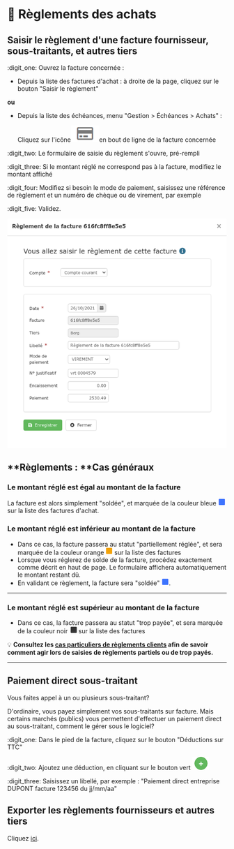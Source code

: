 # 📎 Règlements des achats

## Saisir le règlement d'une facture fournisseur, sous-traitants, et autres tiers



:digit\_one: Ouvrez la facture concernée :&#x20;

* Depuis la liste des factures d'achat : à droite de la page, cliquez sur le bouton "Saisir le règlement"

**ou**

*   Depuis la liste des échéances, menu "Gestion > Échéances > Achats" :&#x20;

    Cliquez sur l'icône![](../../.gitbook/assets/screenshot-185-.png)en bout de ligne de la facture concernée

:digit\_two: Le formulaire de saisie du règlement s'ouvre, pré-rempli

:digit\_three: Si le montant réglé ne correspond pas à la facture, modifiez le montant affiché

:digit\_four: Modifiez si besoin le mode de paiement, saisissez une référence de règlement et un numéro de chèque ou de virement, par exemple

:digit\_five: Validez.

![](<../../.gitbook/assets/Screenshot (264).png>)

## **Règlements : **Cas généraux



### Le montant réglé est égal au montant de la facture

La facture est alors simplement "soldée", et marquée de la couleur bleue ![](<../../.gitbook/assets/Screenshot (261).png>) sur la liste des factures d'achat.



### Le montant réglé est inférieur au montant de la facture

* Dans ce cas, la facture passera au statut "partiellement réglée", et sera marquée de la couleur orange ![](<../../.gitbook/assets/Screenshot (261a).png>) sur la liste des factures
* Lorsque vous réglerez de solde de la facture, procédez exactement comme décrit en haut de page. Le formulaire affichera automatiquement le montant restant dû.
* En validant ce règlement, la facture sera "soldée" ![](<../../.gitbook/assets/Screenshot (261).png>).

****

### Le montant réglé est supérieur au montant de la facture

* Dans ce cas, la facture passera au statut "trop payée", et sera marquée de la couleur noir ![](<../../.gitbook/assets/Screenshot (261b).png>) sur la liste des factures

:bulb: **Consultez les **[**cas particuliers de règlements clients**](reglement-client.md#reglements-cas-particuliers)** afin de savoir comment agir lors de saisies de règlements partiels ou de trop payés.**

****

## Paiement direct sous-traitant



Vous faites appel à un ou plusieurs sous-traitant?

D'ordinaire, vous payez simplement vos sous-traitants sur facture. Mais certains marchés (publics) vous permettent d'effectuer un paiement direct au sous-traitant, comment le gérer sous le logiciel?



:digit\_one: Dans le pied de la facture, cliquez sur le bouton "Déductions sur TTC"

:digit\_two: Ajoutez une déduction, en cliquant sur le bouton vert ![](../../.gitbook/assets/screenshot-2021-08-19t161919.604.png)

:digit\_three: Saisissez un libellé, par exemple : "Paiement direct entreprise DUPONT facture 123456 du jj/mm/aa"



## Exporter les règlements fournisseurs et autres tiers

Cliquez [ici](../exports-comptables/export.md#creer-un-export-comptable).

